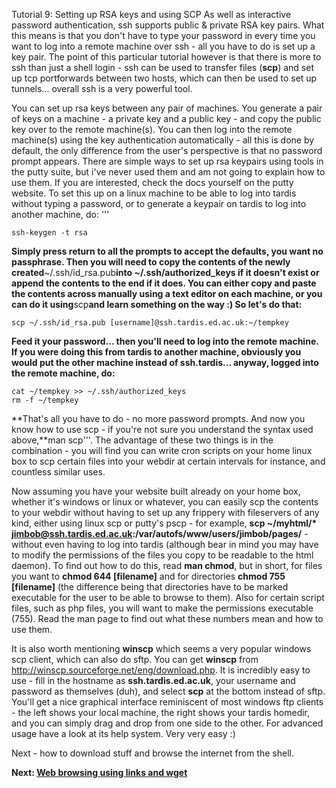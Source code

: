 Tutorial 9: Setting up RSA keys and using SCP As well as interactive
password authentication, ssh supports public & private RSA key pairs.
What this means is that you don't have to type your password in every
time you want to log into a remote machine over ssh - all you have to do
is set up a key pair. The point of this particular tutorial however is
that there is more to ssh than just a shell login - ssh can be used to
transfer files (**scp**) and set up tcp portforwards between two hosts,
which can then be used to set up tunnels... overall ssh is a very
powerful tool.

You can set up rsa keys between any pair of machines. You generate a
pair of keys on a machine - a private key and a public key - and copy
the public key over to the remote machine(s). You can then log into the
remote machine(s) using the key authentication automatically - all this
is done by default, the only difference from the user's perspective is
that no password prompt appears. There are simple ways to set up rsa
keypairs using tools in the putty suite, but i've never used them and am
not going to explain how to use them. If you are interested, check the
docs yourself on the putty website. To set this up on a linux machine to
be able to log into tardis without typing a password, or to generate a
keypair on tardis to log into another machine, do: '''

    ssh-keygen -t rsa

**Simply press return to all the prompts to accept the defaults, you
want no passphrase. Then you will need to copy the contents of the newly
created**\~/.ssh/id_rsa.pub**into \~/.ssh/authorized_keys if it doesn't
exist or append the contents to the end if it does. You can either copy
and paste the contents across manually using a text editor on each
machine, or you can do it using**scp**and learn something on the way :)
So let's do that:**

    scp ~/.ssh/id_rsa.pub [username]@ssh.tardis.ed.ac.uk:~/tempkey

**Feed it your password... then you'll need to log into the remote
machine. If you were doing this from tardis to another machine,
obviously you would put the other machine instead of ssh.tardis...
anyway, logged into the remote machine, do:**

    cat ~/tempkey >> ~/.ssh/authorized_keys
    rm -f ~/tempkey

**That's all you have to do - no more password prompts. And now you know
how to use scp - if you're not sure you understand the syntax used
above,**man scp'''. The advantage of these two things is in the
combination - you will find you can write cron scripts on your home
linux box to scp certain files into your webdir at certain intervals for
instance, and countless similar uses.

Now assuming you have your website built already on your home box,
whether it's windows or linux or whatever, you can easily scp the
contents to your webdir without having to set up any frippery with
fileservers of any kind, either using linux scp or putty's pscp - for
example, **scp \~/myhtml/\*
jimbob@ssh.tardis.ed.ac.uk:/var/autofs/www/users/jimbob/pages/** -
without even having to log into tardis (although bear in mind you may
have to modify the permissions of the files you copy to be readable to
the html daemon). To find out how to do this, read **man chmod**, but in
short, for files you want to **chmod 644 \[filename\]** and for
directories **chmod 755 \[filename\]** (the difference being that
directories have to be marked executable for the user to be able to
browse to them). Also for certain script files, such as php files, you
will want to make the permissions executable (755). Read the man page to
find out what these numbers mean and how to use them.

It is also worth mentioning **winscp** which seems a very popular
windows scp client, which can also do sftp. You can get **winscp** from
<http://winscp.sourceforge.net/eng/download.php>. It is incredibly easy
to use - fill in the hostname as **ssh.tardis.ed.ac.uk**, your username
and password as themselves (duh), and select **scp** at the bottom
instead of sftp. You'll get a nice graphical interface reminiscent of
most windows ftp clients - the left shows your local machine, the right
shows your tardis homedir, and you can simply drag and drop from one
side to the other. For advanced usage have a look at its help system.
Very very easy :)

Next - how to download stuff and browse the internet from the shell.

**Next: [Web browsing using links and
wget](Tardis_Beginner_Tutorials/10 "wikilink")**